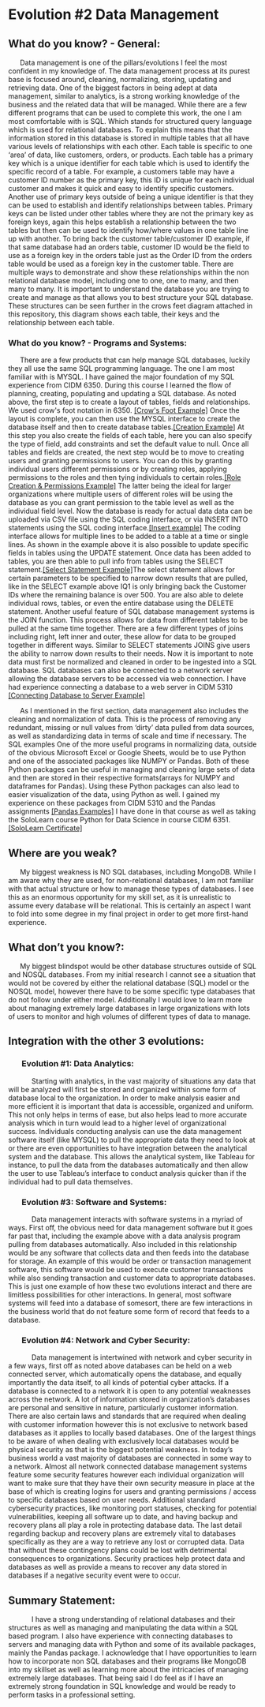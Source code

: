 # Evolution #2 Data Management

## What do you know? - General:
&nbsp;&nbsp;&nbsp;&nbsp;&nbsp;&nbsp;Data management is one of the pillars/evolutions I feel the most confident in my knowledge of. The data management process at its purest base is focused around, cleaning, normalizing, storing, updating and retrieving data. One of the biggest factors in being adept at data management, similar to analytics, is a strong working knowledge of the business and the related data that will be managed.  While there are a few different programs that can be used to complete this work, the one I am most comfortable with is SQL. Which stands for structured query language which is used for relational databases. To explain this means that the information stored in this database is stored in multiple tables that all have various levels of relationships with each other. Each table is specific to one ‘area’ of data, like customers, orders, or products. Each table has a primary key which is a unique identifier for each table which is used to identify the specific record of a table. For example, a customers table may have a customer ID number as the primary key, this ID is unique for each individual customer and makes it quick and easy to identify specific customers. Another use of primary keys outside of being a unique identifier is that they can be used to establish and identify relationships between tables. Primary keys can be listed under other tables where they are not the primary key as foreign keys, again this helps establish a relationship between the two tables but then can be used to identify how/where values in one table line up with another. To bring back the customer table/customer ID example, if that same database had an orders table, customer ID would be the field to use as a foreign key in the orders table just as the Order ID from the orders table would be used as a foreign key in the customer table. There are multiple ways to demonstrate and show these relationships within the non relational database model, including one to one, one to many, and then many to many. It is important to understand the database you are trying to create and manage as that allows you to best structure your SQL database. These structures can be seen further in the crows feet diagram attached in this repository, this diagram shows each table, their keys and the relationship between each table.
### What do you know? - Programs and Systems:
&nbsp;&nbsp;&nbsp;&nbsp;&nbsp;&nbsp;There are a few products that can help manage SQL databases, luckily they all use the same SQL programming language. The one I am most familiar with is MYSQL. I have gained the major foundation of my SQL experience from CIDM 6350. During this course I learned the flow of planning, creating, populating and updating a SQL database. As noted above, the first step is to create a layout of tables, fields and relationships. We used crow's foot notation in 6350. [[Crow's Foot Example]](https://github.com/nanauman/Evolution2/blob/main/SQL%20Examples/Final%20Project%20Crow's%20Foot%20ERD%20Nathan%20Nauman.pdf) Once the layout is complete, you can then use the MYSQL interface to create the database itself and then to create database tables.[[Creation Example]](https://github.com/nanauman/Evolution2/blob/main/SQL%20Examples/Final%20Project%20Task%20A.2%20Nathan%20Nauman.sql) At this step you also create the fields of each table, here you can also specify the type of field, add constraints and set the default value to null.  Once all tables and fields are created, the next step would be to move to creating users and granting permissions to users. You can do this by granting individual users different permissions or by creating roles, applying permissions to the roles and then tying individuals to certain roles.[[Role Creation & Permissions Example]](https://github.com/nanauman/Evolution2/blob/main/SQL%20Examples/Final%20Project%20Task%20B%20Nathan%20Nauman.sql) The latter being the ideal for larger organizations where multiple users of different roles will be using the database as you can grant permission to the table level as well as the individual field level. Now the database is ready for actual data data can be uploaded via CSV file using the SQL coding interface, or via INSERT INTO statements using the SQL coding interface.[[Insert example]](https://github.com/nanauman/Evolution2/blob/main/SQL%20Examples/Final%20Project%20Task%20C2%20Nathan%20Nauman.sql) The coding interface allows for multiple lines to be added to a table at a time or single lines. As shown in the example above it is also possible to update specific fields in tables using the UPDATE statement. Once data has been added to tables, you are then able to pull info from tables using the SELECT statement.[[Select Statement Example]](https://github.com/nanauman/Evolution2/blob/main/SQL%20Examples/Final%20Project%20Task%20C3%20Nathan%20Nauman%20(1).pdf)The select statement allows for certain parameters to be specified to narrow down results that are pulled, like in the SELECT example above IQ1 is only bringing back the Customer IDs where the remaining balance is over 500. You are also able to delete individual rows, tables, or even the entire database using the DELETE statement. Another useful feature of SQL database management systems is the JOIN function. This process allows for data from different tables to be pulled at the same time together. There are a few different types of joins including right, left inner and outer, these allow for data to be grouped together in different ways. Similar to SELECT statements JOINS give users the ability to narrow down results to their needs. Now it is important to note data must first be normalized and cleaned in order to be ingested into a SQL database. SQL databases can also be connected to a network server allowing the database servers to be accessed via web connection. I have had experience connecting a database to a web server in CIDM 5310 [[Connecting Database to Server Example]](https://github.com/nanauman/Evolution2/tree/main/CIDM%205310%20Final%20Project%20Files) 

&nbsp;&nbsp;&nbsp;&nbsp;&nbsp;&nbsp;As I mentioned in the first section, data management also includes the cleaning and normalization of data. This is the process of removing any redundant, missing or null values from ‘dirty’ data pulled from data sources,  as well as standardizing data in terms of scale and time if necessary. The SQL examples  One of the more useful programs in normalizing data, outside of the obvious Microsoft Excel or Google Sheets, would be to use Python and one of the associated packages like NUMPY or Pandas. Both of these Python packages can be useful in managing and cleaning large sets of data and then are stored in their respective formats(arrays for NUMPY and dataframes for Pandas). Using these Python packages can also lead to easier visualization of the data, using Python as well. I gained my experience on these packages from CIDM 5310 and the Pandas assignments [[Pandas Examples]](https://github.com/nanauman/Evolution2/tree/main/Python%20Pandas%20Example) I have done in that course as well as taking the SoloLearn course Python for Data Science in course CIDM 6351.[[SoloLearn Certificate]](https://github.com/nanauman/Evolution2/tree/main/CIDM%205310%20Final%20Project%20Files)

## Where are you weak?
&nbsp;&nbsp;&nbsp;&nbsp;&nbsp;&nbsp;My biggest weakness is NO SQL databases, including MongoDB. While I am aware why they are used, for non-relational databases, I am not familiar with that actual structure or how to manage these types of databases. I see this as an enormous opportunity for my skill set, as it is unrealistic to assume every database will be relational. This is certainly an aspect I want to fold into some degree in my final project in order to get more first-hand experience. 

## What don’t you know?:
&nbsp;&nbsp;&nbsp;&nbsp;&nbsp;&nbsp;My biggest blindspot would be other database structures outside of SQL and NOSQL databases. From my initial research I cannot see a situation that would not be covered by either the relational database (SQL) model or the NOSQL model, however there have to be some specific type databases that do not follow under either model. Additionally I would love to learn more about managing extremely large databases in large organizations with lots of users to monitor and high volumes of different types of data to manage.    

## Integration with the other 3 evolutions:
### &nbsp;&nbsp;&nbsp;&nbsp;&nbsp;&nbsp; Evolution #1: Data Analytics:
&nbsp;&nbsp;&nbsp;&nbsp;&nbsp;&nbsp;&nbsp;&nbsp;&nbsp;&nbsp;&nbsp;&nbsp;Starting with analytics, in the vast majority of situations any data that will be analyzed will first be stored and organized within some  form of database local to the organization. In order to make analysis easier and more efficient it is important that data is accessible, organized and uniform. This not only helps in terms of ease, but also helps lead to more accurate analysis which in turn would lead to a higher level of organizational success. Individuals conducting analysis can use the data management software itself (like MYSQL) to pull the appropriate data they need to look at or there are even opportunities to have integration between the analytical system and the database. This allows the analytical system, like Tableau for instance, to pull the data from the databases automatically and then allow the user to use Tableau’s interface to conduct analysis quicker than if the individual had to pull data themselves.

### &nbsp;&nbsp;&nbsp;&nbsp;&nbsp;&nbsp; Evolution #3: Software and Systems:
&nbsp;&nbsp;&nbsp;&nbsp;&nbsp;&nbsp;&nbsp;&nbsp;&nbsp;&nbsp;&nbsp;&nbsp;Data management interacts with software systems in a myriad of ways. First off, the obvious need for data management software but it goes far past that, including the example above with a data analysis program pulling from databases automatically. Also included in this relationship would be any software that collects data and then feeds into the database for storage. An example of this would be order or transaction management software, this software would be used to execute customer transactions while also sending transaction and customer data to appropriate databases. This is just one example of how these two evolutions interact and there are limitless possibilities for other interactions. In general, most software systems will feed into a database of somesort, there are few interactions in the business world that do not feature some form of record that feeds to a database.

### &nbsp;&nbsp;&nbsp;&nbsp;&nbsp;&nbsp; Evolution #4: Network and Cyber Security:
&nbsp;&nbsp;&nbsp;&nbsp;&nbsp;&nbsp;&nbsp;&nbsp;&nbsp;&nbsp;&nbsp;&nbsp;Data management is intertwined with network and cyber security in a few ways, first off as noted above databases can be held on a web connected server, which automatically opens the database, and equally importantly the data itself, to all kinds of potential cyber attacks. If a database is connected to a network it is open to any potential weaknesses across the network. A lot of information stored in organization’s databases are personal and sensitive in nature, particularly customer information. There are also certain laws and standards that are required when dealing with customer information however this is not exclusive to network based databases as it applies to locally based databases. One of the largest things to be aware of when dealing with exclusively local databases would be physical security as that is the biggest potential weakness. In today’s business world a vast majority of databases are connected in some way to a network. Almost all network connected database management systems feature some security features however each individual organization will want to make sure that they have their own security measure in place at the base of which is creating logins for users and granting permissions / access to specific databases based on user needs. Additional standard cybersecurity practices, like monitoring port statuses, checking for potential vulnerabilities, keeping all software up to date, and having backup and recovery plans all play a role in protecting database data. The last detail regarding backup and recovery plans are extremely vital to databases specifically as they are a way to retrieve any lost or corrupted data. Data that without these contingency plans could be lost with detrimental consequences to organizations. Security practices help protect data and databases as well as provide a means to recover any data stored in databases if a negative security event were to occur.


## Summary Statement:
&nbsp;&nbsp;&nbsp;&nbsp;&nbsp;&nbsp;&nbsp;&nbsp;&nbsp;&nbsp;&nbsp;&nbsp;I have a strong understanding of relational databases and their structures as well as managing and manipulating the data within a SQL based program. I also have experience with connecting databases to servers and managing data with Python and some of its available packages, mainly the Pandas package. I acknowledge that I have opportunities to learn how to incorporate non SQL databases and their programs like MongoDB into my skillset as well as learning more about the intricacies of managing extremely large databases. That being said I do feel as if I have an extremely strong foundation in SQL knowledge and would be ready to perform tasks in a professional setting.
